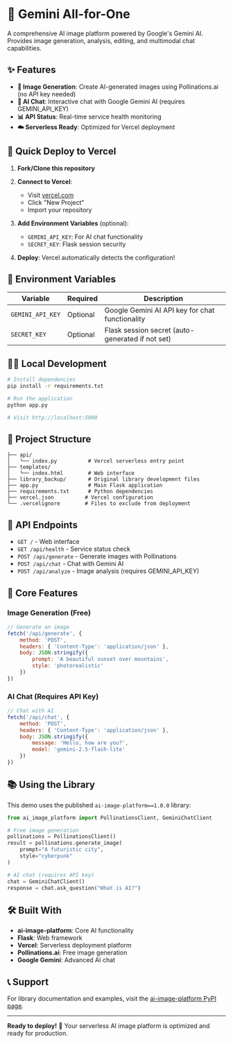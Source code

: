 # 🎨 Gemini All-for-One

A comprehensive AI image platform powered by Google's Gemini AI. Provides image generation, analysis, editing, and multimodal chat capabilities.

## ✨ Features

- **🎨 Image Generation**: Create AI-generated images using Pollinations.ai (no API key needed)
- **💬 AI Chat**: Interactive chat with Google Gemini AI (requires GEMINI_API_KEY)
- **📊 API Status**: Real-time service health monitoring
- **☁️ Serverless Ready**: Optimized for Vercel deployment

## 🚀 Quick Deploy to Vercel

1. **Fork/Clone this repository**

2. **Connect to Vercel**:
   - Visit [vercel.com](https://vercel.com)
   - Click "New Project" 
   - Import your repository

3. **Add Environment Variables** (optional):
   - `GEMINI_API_KEY`: For AI chat functionality
   - `SECRET_KEY`: Flask session security

4. **Deploy**: Vercel automatically detects the configuration!

## 🔑 Environment Variables

| Variable | Required | Description |
|----------|----------|-------------|
| `GEMINI_API_KEY` | Optional | Google Gemini AI API key for chat functionality |
| `SECRET_KEY` | Optional | Flask session secret (auto-generated if not set) |

## 🏃‍♂️ Local Development

```bash
# Install dependencies
pip install -r requirements.txt

# Run the application
python app.py

# Visit http://localhost:5000
```

## 📁 Project Structure

```
├── api/
│   └── index.py          # Vercel serverless entry point
├── templates/
│   └── index.html        # Web interface
├── library_backup/       # Original library development files
├── app.py                # Main Flask application
├── requirements.txt      # Python dependencies
├── vercel.json          # Vercel configuration
└── .vercelignore        # Files to exclude from deployment
```

## 🔌 API Endpoints

- `GET /` - Web interface
- `GET /api/health` - Service status check
- `POST /api/generate` - Generate images with Pollinations
- `POST /api/chat` - Chat with Gemini AI
- `POST /api/analyze` - Image analysis (requires GEMINI_API_KEY)

## 🎯 Core Features

### Image Generation (Free)
```javascript
// Generate an image
fetch('/api/generate', {
    method: 'POST',
    headers: { 'Content-Type': 'application/json' },
    body: JSON.stringify({
        prompt: 'A beautiful sunset over mountains',
        style: 'photorealistic'
    })
})
```

### AI Chat (Requires API Key)
```javascript
// Chat with AI
fetch('/api/chat', {
    method: 'POST', 
    headers: { 'Content-Type': 'application/json' },
    body: JSON.stringify({
        message: 'Hello, how are you?',
        model: 'gemini-2.5-flash-lite'
    })
})
```

## 📚 Using the Library

This demo uses the published `ai-image-platform==1.0.0` library:

```python
from ai_image_platform import PollinationsClient, GeminiChatClient

# Free image generation
pollinations = PollinationsClient()
result = pollinations.generate_image(
    prompt="A futuristic city",
    style="cyberpunk"
)

# AI chat (requires API key) 
chat = GeminiChatClient()
response = chat.ask_question("What is AI?")
```

## 🛠️ Built With

- **ai-image-platform**: Core AI functionality
- **Flask**: Web framework  
- **Vercel**: Serverless deployment platform
- **Pollinations.ai**: Free image generation
- **Google Gemini**: Advanced AI chat

## 📞 Support

For library documentation and examples, visit the [ai-image-platform PyPI page](https://pypi.org/project/ai-image-platform/).

---

**Ready to deploy!** 🚀 Your serverless AI image platform is optimized and ready for production.